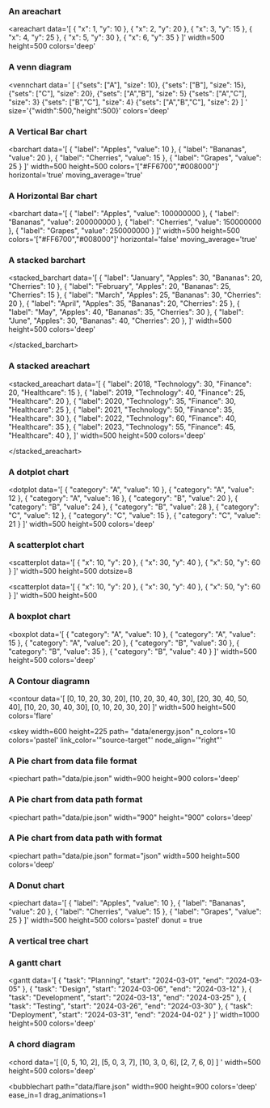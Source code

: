 

### An areachart 


<areachart
data='[
  { "x": 1, "y": 10 }, 
  { "x": 2, "y": 20 },
  { "x": 3, "y": 15 },
  { "x": 4, "y": 25 },
  { "x": 5, "y": 30 },
  { "x": 6, "y": 35 }
  ]'
  width=500
  height=500
  colors='deep'
>
</areachart>



### A venn diagram 


<vennchart
data='
  [ 
  {"sets": ["A"], "size": 10}, 
    {"sets": ["B"], "size": 15},
    {"sets": ["C"], "size": 20},
    {"sets": ["A","B"], "size": 5}
    {"sets": ["A","C"], "size": 3}
    {"sets": ["B","C"], "size": 4}
    {"sets": ["A","B","C"], "size": 2}
  ]
'
  size='{"width":500,"height":500}'
  colors='deep'
>
</vennchart>




### A Vertical Bar chart



<barchart
  data='[
    { "label": "Apples", "value": 10 },
    { "label": "Bananas", "value": 20 },
    { "label": "Cherries", "value": 15 },
    { "label": "Grapes", "value": 25 }
  ]'
  width=500
  height=500
  colors='["#FF6700","#008000"]'
  horizontal='true'
  moving_average='true'
>
</barchart>




### A Horizontal Bar chart



<barchart
data='[
  { "label": "Apples", "value": 100000000 },
  { "label": "Bananas", "value": 200000000 },
  { "label": "Cherries", "value": 150000000 },
  { "label": "Grapes", "value": 250000000 }
]'
  width=500
  height=500
  colors='["#FF6700","#008000"]'
  horizontal='false'
  moving_average='true'
>
</barchart>




### A stacked barchart 


<stacked_barchart
data='[
  { "label": "January",  "Apples": 30, "Bananas": 20, "Cherries": 10 },
  { "label": "February", "Apples": 20, "Bananas": 25, "Cherries": 15 },
  { "label": "March",    "Apples": 25, "Bananas": 30, "Cherries": 20 },
  { "label": "April",    "Apples": 35, "Bananas": 20, "Cherries": 25 },
  { "label": "May",      "Apples": 40, "Bananas": 35, "Cherries": 30 },
  { "label": "June",     "Apples": 30, "Bananas": 40, "Cherries": 20 },
]'
  width=500
  height=500
  colors='deep'
>
</stacked_barchart>





### A stacked areachart 


<stacked_areachart
data='[
  { "label": 2018, "Technology": 30, "Finance": 20, "Healthcare": 15 },
  { "label": 2019, "Technology": 40, "Finance": 25, "Healthcare": 20 },
  { "label": 2020, "Technology": 35, "Finance": 30, "Healthcare": 25 },
  { "label": 2021, "Technology": 50, "Finance": 35, "Healthcare": 30 },
  { "label": 2022, "Technology": 60, "Finance": 40, "Healthcare": 35 },
  { "label": 2023, "Technology": 55, "Finance": 45, "Healthcare": 40 },
]'
  width=500
  height=500
  colors='deep'
>
</stacked_areachart>




### A dotplot chart 


<dotplot
data='[
    { "category": "A", "value": 10 },
    { "category": "A", "value": 12 },
    { "category": "A", "value": 16 },
    { "category": "B", "value": 20 },
    { "category": "B", "value": 24 },
    { "category": "B", "value": 28 },
    { "category": "C", "value": 12 },
    { "category": "C", "value": 15 },
    { "category": "C", "value": 21 }
]'
     width=500
  height=500
  colors='deep'
>
</dotplot>




### A scatterplot chart 


<scatterplot
data='[
     { "x": 10, "y": 20 },
  { "x": 30, "y": 40 },
  { "x": 50, "y": 60 }
]'
     width=500
  height=500
  dotsize=8
>
</scatterplot>

<scatterplot
data='[
     { "x": 10, "y": 20 },
  { "x": 30, "y": 40 },
  { "x": 50, "y": 60 }
]'
    width=500
  height=500
>
</scatterplot>



### A boxplot chart 


<boxplot
data='[
   { "category": "A", "value": 10 },
  { "category": "A", "value": 15 },
  { "category": "A", "value": 20 },
  { "category": "B", "value": 30 },
  { "category": "B", "value": 35 },
  { "category": "B", "value": 40 }
]'
     width=500
  height=500
  colors='deep'
>
</boxplot>



### A Contour diagramn


<contour
data='[
  [0, 10, 20, 30, 20],
  [10, 20, 30, 40, 30],
  [20, 30, 40, 50, 40],
  [10, 20, 30, 40, 30],
  [0, 10, 20, 30, 20]
]'
   width=500
  height=500
  colors='flare'
>
</contour>





<skey
 path= "data/std_focus.json"
    link_color='"target"'
    colors='cc.glasbey'
    width=1000
  height=500>
</skey>



<skey
  width=600
  height=225
  path= "data/energy.json"
  n_colors=10
  colors='pastel'
  link_color='"source-target"'
  node_align='"right"'
>
</skey>



### A Pie chart from data file format


<piechart
  path="data/pie.json"
  width=900
  height=900
  colors='deep'
>
</piechart>



### A Pie chart from data path format


<piechart
  path="data/pie.json"
  width="900"
  height="900"
  colors='deep'
>
</piechart>



### A Pie chart from data path with format


<piechart
  path="data/pie.json"
  format="json"
  width=500
  height=500
  colors='deep'
>
</piechart>






### A Donut chart


<piechart
data='[
  { "label": "Apples", "value": 10 },
  { "label": "Bananas", "value": 20 },
  { "label": "Cherries", "value": 15 },
  { "label": "Grapes", "value": 25 }
]'
  width=500
  height=500
  colors='pastel'
  donut = true
>
</piechart>



### A vertical tree chart

<tree
    data='{
    "name": "root",
    "children": [
            { "name": "A", "value": 10 },
            { "name": "B", "value": 20 },
            { "name": "C", "children": [
                { "name": "C1", "value": 10 },
                { "name": "C2", "value": 5 },
                { "name": "C3", "value": 15 }
            ]},
            { "name": "D", "value": 40 }
        ]
    }
    '
    width=1000
  height=500
    colors='deep'
    vertical=True>
</tree>





### A gantt chart


<gantt
  data='[
    { "task": "Planning", "start": "2024-03-01", "end": "2024-03-05" },
    { "task": "Design", "start": "2024-03-06", "end": "2024-03-12" },
    { "task": "Development", "start": "2024-03-13", "end": "2024-03-25" },
    { "task": "Testing", "start": "2024-03-26", "end": "2024-03-30" },
    { "task": "Deployment", "start": "2024-03-31", "end": "2024-04-02" }
  ]'
  width=1000
  height=500
  colors='deep'
>
</gantt>



### A chord diagram 


<chord
data='[
  [0, 5, 10, 2],
  [5, 0, 3, 7],
  [10, 3, 0, 6],
  [2, 7, 6, 0]
]
'
  width=500
  height=500
  colors='deep'
>
</chord>




<bubblechart
  path="data/flare.json"
  width=900
  height=900
  colors='deep'
  ease_in=1
  drag_animations=1
>
</bubblechart>
